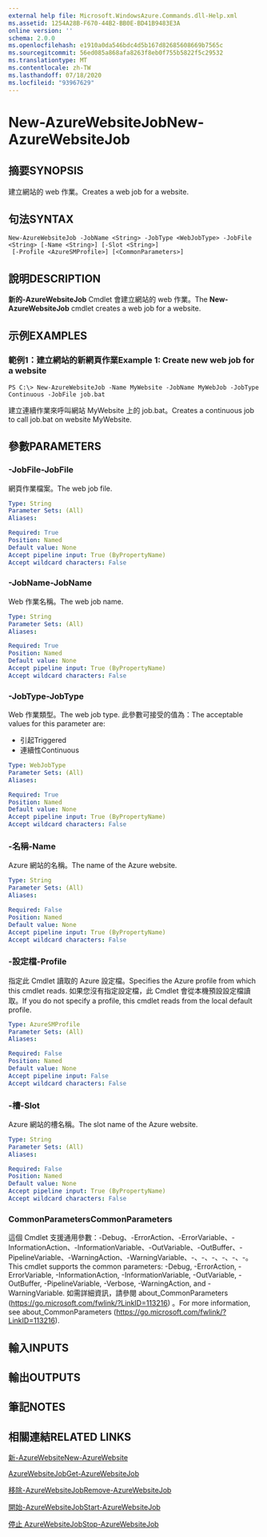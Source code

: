 ```yaml
---
external help file: Microsoft.WindowsAzure.Commands.dll-Help.xml
ms.assetid: 1254A28B-F670-44B2-BB0E-BD41B9483E3A
online version: ''
schema: 2.0.0
ms.openlocfilehash: e1910a0da546bdc4d5b167d82685608669b7565c
ms.sourcegitcommit: 56ed085a868afa8263f8eb0f755b5822f5c29532
ms.translationtype: MT
ms.contentlocale: zh-TW
ms.lasthandoff: 07/18/2020
ms.locfileid: "93967629"
---
```

# <span data-ttu-id="0ad16-101">New-AzureWebsiteJob</span><span class="sxs-lookup"><span data-stu-id="0ad16-101">New-AzureWebsiteJob</span></span>

## <span data-ttu-id="0ad16-102">摘要</span><span class="sxs-lookup"><span data-stu-id="0ad16-102">SYNOPSIS</span></span>
<span data-ttu-id="0ad16-103">建立網站的 web 作業。</span><span class="sxs-lookup"><span data-stu-id="0ad16-103">Creates a web job for a website.</span></span>

## <span data-ttu-id="0ad16-104">句法</span><span class="sxs-lookup"><span data-stu-id="0ad16-104">SYNTAX</span></span>

```
New-AzureWebsiteJob -JobName <String> -JobType <WebJobType> -JobFile <String> [-Name <String>] [-Slot <String>]
 [-Profile <AzureSMProfile>] [<CommonParameters>]
```

## <span data-ttu-id="0ad16-105">說明</span><span class="sxs-lookup"><span data-stu-id="0ad16-105">DESCRIPTION</span></span>
<span data-ttu-id="0ad16-106">**新的-AzureWebsiteJob** Cmdlet 會建立網站的 web 作業。</span><span class="sxs-lookup"><span data-stu-id="0ad16-106">The **New-AzureWebsiteJob** cmdlet creates a web job for a website.</span></span>

## <span data-ttu-id="0ad16-107">示例</span><span class="sxs-lookup"><span data-stu-id="0ad16-107">EXAMPLES</span></span>

### <span data-ttu-id="0ad16-108">範例1：建立網站的新網頁作業</span><span class="sxs-lookup"><span data-stu-id="0ad16-108">Example 1: Create new web job for a website</span></span>
```
PS C:\> New-AzureWebsiteJob -Name MyWebsite -JobName MyWebJob -JobType Continuous -JobFile job.bat
```

<span data-ttu-id="0ad16-109">建立連續作業來呼叫網站 MyWebsite 上的 job.bat。</span><span class="sxs-lookup"><span data-stu-id="0ad16-109">Creates a continuous job to call job.bat on website MyWebsite.</span></span>

## <span data-ttu-id="0ad16-110">參數</span><span class="sxs-lookup"><span data-stu-id="0ad16-110">PARAMETERS</span></span>

### <span data-ttu-id="0ad16-111">-JobFile</span><span class="sxs-lookup"><span data-stu-id="0ad16-111">-JobFile</span></span>
<span data-ttu-id="0ad16-112">網頁作業檔案。</span><span class="sxs-lookup"><span data-stu-id="0ad16-112">The web job file.</span></span>

```yaml
Type: String
Parameter Sets: (All)
Aliases: 

Required: True
Position: Named
Default value: None
Accept pipeline input: True (ByPropertyName)
Accept wildcard characters: False
```

### <span data-ttu-id="0ad16-113">-JobName</span><span class="sxs-lookup"><span data-stu-id="0ad16-113">-JobName</span></span>
<span data-ttu-id="0ad16-114">Web 作業名稱。</span><span class="sxs-lookup"><span data-stu-id="0ad16-114">The web job name.</span></span>

```yaml
Type: String
Parameter Sets: (All)
Aliases: 

Required: True
Position: Named
Default value: None
Accept pipeline input: True (ByPropertyName)
Accept wildcard characters: False
```

### <span data-ttu-id="0ad16-115">-JobType</span><span class="sxs-lookup"><span data-stu-id="0ad16-115">-JobType</span></span>
<span data-ttu-id="0ad16-116">Web 作業類型。</span><span class="sxs-lookup"><span data-stu-id="0ad16-116">The web job type.</span></span>
<span data-ttu-id="0ad16-117">此參數可接受的值為：</span><span class="sxs-lookup"><span data-stu-id="0ad16-117">The acceptable values for this parameter are:</span></span>

- <span data-ttu-id="0ad16-118">引起</span><span class="sxs-lookup"><span data-stu-id="0ad16-118">Triggered</span></span> 
- <span data-ttu-id="0ad16-119">連續性</span><span class="sxs-lookup"><span data-stu-id="0ad16-119">Continuous</span></span>

```yaml
Type: WebJobType
Parameter Sets: (All)
Aliases: 

Required: True
Position: Named
Default value: None
Accept pipeline input: True (ByPropertyName)
Accept wildcard characters: False
```

### <span data-ttu-id="0ad16-120">-名稱</span><span class="sxs-lookup"><span data-stu-id="0ad16-120">-Name</span></span>
<span data-ttu-id="0ad16-121">Azure 網站的名稱。</span><span class="sxs-lookup"><span data-stu-id="0ad16-121">The name of the Azure website.</span></span>

```yaml
Type: String
Parameter Sets: (All)
Aliases: 

Required: False
Position: Named
Default value: None
Accept pipeline input: True (ByPropertyName)
Accept wildcard characters: False
```

### <span data-ttu-id="0ad16-122">-設定檔</span><span class="sxs-lookup"><span data-stu-id="0ad16-122">-Profile</span></span>
<span data-ttu-id="0ad16-123">指定此 Cmdlet 讀取的 Azure 設定檔。</span><span class="sxs-lookup"><span data-stu-id="0ad16-123">Specifies the Azure profile from which this cmdlet reads.</span></span>
<span data-ttu-id="0ad16-124">如果您沒有指定設定檔，此 Cmdlet 會從本機預設設定檔讀取。</span><span class="sxs-lookup"><span data-stu-id="0ad16-124">If you do not specify a profile, this cmdlet reads from the local default profile.</span></span>

```yaml
Type: AzureSMProfile
Parameter Sets: (All)
Aliases: 

Required: False
Position: Named
Default value: None
Accept pipeline input: False
Accept wildcard characters: False
```

### <span data-ttu-id="0ad16-125">-槽</span><span class="sxs-lookup"><span data-stu-id="0ad16-125">-Slot</span></span>
<span data-ttu-id="0ad16-126">Azure 網站的槽名稱。</span><span class="sxs-lookup"><span data-stu-id="0ad16-126">The slot name of the Azure website.</span></span>

```yaml
Type: String
Parameter Sets: (All)
Aliases: 

Required: False
Position: Named
Default value: None
Accept pipeline input: True (ByPropertyName)
Accept wildcard characters: False
```

### <span data-ttu-id="0ad16-127">CommonParameters</span><span class="sxs-lookup"><span data-stu-id="0ad16-127">CommonParameters</span></span>
<span data-ttu-id="0ad16-128">這個 Cmdlet 支援通用參數：-Debug、-ErrorAction、-ErrorVariable、-InformationAction、-InformationVariable、-OutVariable、-OutBuffer、-PipelineVariable、-WarningAction、-WarningVariable、-、-、-、-、-、-。</span><span class="sxs-lookup"><span data-stu-id="0ad16-128">This cmdlet supports the common parameters: -Debug, -ErrorAction, -ErrorVariable, -InformationAction, -InformationVariable, -OutVariable, -OutBuffer, -PipelineVariable, -Verbose, -WarningAction, and -WarningVariable.</span></span> <span data-ttu-id="0ad16-129">如需詳細資訊，請參閱 about_CommonParameters (https://go.microsoft.com/fwlink/?LinkID=113216) 。</span><span class="sxs-lookup"><span data-stu-id="0ad16-129">For more information, see about_CommonParameters (https://go.microsoft.com/fwlink/?LinkID=113216).</span></span>

## <span data-ttu-id="0ad16-130">輸入</span><span class="sxs-lookup"><span data-stu-id="0ad16-130">INPUTS</span></span>

## <span data-ttu-id="0ad16-131">輸出</span><span class="sxs-lookup"><span data-stu-id="0ad16-131">OUTPUTS</span></span>

## <span data-ttu-id="0ad16-132">筆記</span><span class="sxs-lookup"><span data-stu-id="0ad16-132">NOTES</span></span>

## <span data-ttu-id="0ad16-133">相關連結</span><span class="sxs-lookup"><span data-stu-id="0ad16-133">RELATED LINKS</span></span>

[<span data-ttu-id="0ad16-134">新-AzureWebsite</span><span class="sxs-lookup"><span data-stu-id="0ad16-134">New-AzureWebsite</span></span>](./New-AzureWebsite.md)

[<span data-ttu-id="0ad16-135">AzureWebsiteJob</span><span class="sxs-lookup"><span data-stu-id="0ad16-135">Get-AzureWebsiteJob</span></span>](./Get-AzureWebsiteJob.md)

[<span data-ttu-id="0ad16-136">移除-AzureWebsiteJob</span><span class="sxs-lookup"><span data-stu-id="0ad16-136">Remove-AzureWebsiteJob</span></span>](./Remove-AzureWebsiteJob.md)

[<span data-ttu-id="0ad16-137">開始-AzureWebsiteJob</span><span class="sxs-lookup"><span data-stu-id="0ad16-137">Start-AzureWebsiteJob</span></span>](./Start-AzureWebsiteJob.md)

[<span data-ttu-id="0ad16-138">停止 AzureWebsiteJob</span><span class="sxs-lookup"><span data-stu-id="0ad16-138">Stop-AzureWebsiteJob</span></span>](./Stop-AzureWebsiteJob.md)


